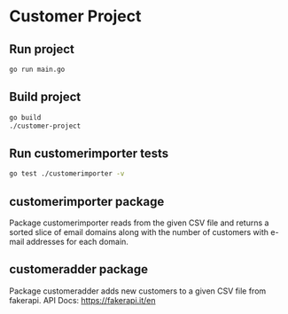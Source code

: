# Customer Project

## Run project 
```bash
go run main.go
```

## Build project
```bash
go build
./customer-project
```

## Run customerimporter tests
```bash
go test ./customerimporter -v
```

## customerimporter package
Package customerimporter reads from the given CSV file and returns a sorted slice of email domains along with the number of customers with e-mail addresses for each domain.

## customeradder package
Package customeradder adds new customers to a given CSV file from fakerapi.
API Docs: https://fakerapi.it/en
